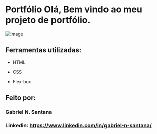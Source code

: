 # Portfólio Olá, Bem vindo ao meu projeto de portfólio.

![image]([https://user-images.githubusercontent.com/77756047/211304452-220fedf0-f91b-490f-8a65-a60ce860bc5c.png)

## Ferramentas utilizadas:

* HTML

* CSS

* Flex-box

## Feito por:

### Gabriel N. Santana

### Linkedin: https://www.linkedin.com/in/gabriel-n-santana/

